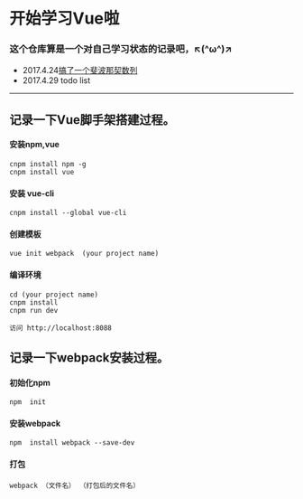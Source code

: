 ﻿# 开始学习Vue啦
### 这个仓库算是一个对自己学习状态的记录吧，↖(^ω^)↗
* 2017.4.24[搞了一个斐波那契数列](https://catsuger.github.io/Learn-Vue/myVueAPP-1/MyVueAPP-1.html)
* 2017.4.29  todo list
***
## 记录一下Vue脚手架搭建过程。

#### 安装npm,vue

```
cnpm install npm -g
cnpm install vue
```
#### 安装 vue-cli

```
cnpm install --global vue-cli

```
#### 创建模板

```
vue init webpack  (your project name)

```

#### 编译环境
```
cd (your project name)
cnpm install
cnpm run dev

访问 http://localhost:8088
```
## 记录一下webpack安装过程。

#### 初始化npm

```
npm  init

```
#### 安装webpack

```
npm  install webpack --save-dev

```
#### 打包

```
webpack （文件名） （打包后的文件名）
```
